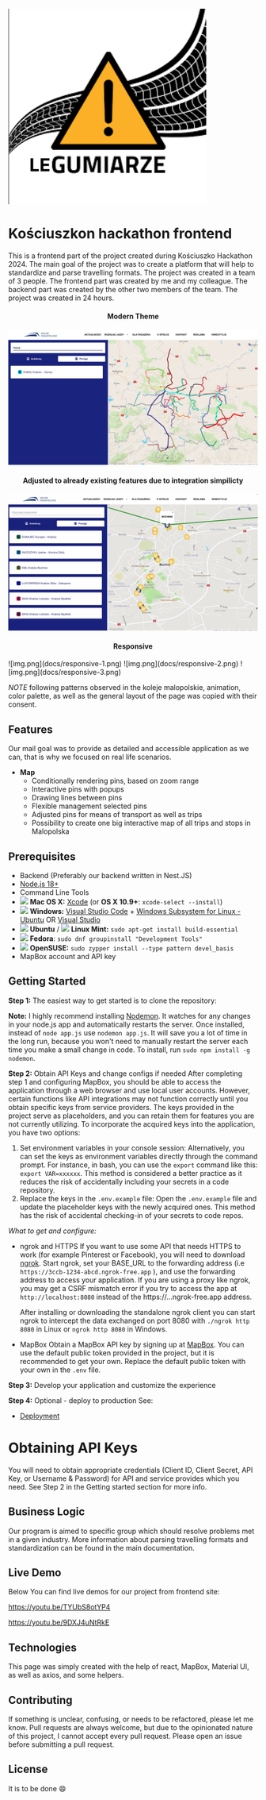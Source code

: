 ![](docs/logo.png)

Kościuszkon hackathon frontend
=======================
This is a frontend part of the project created during Kościuszko Hackathon 2024. 
The main goal of the project was to create a platform that will help to standardize and parse travelling formats. The project was created in a team of 3 people. The frontend part was created by me and my colleague. The backend part was created by the other two members of the team. The project was created in 24 hours.
<h4 align="center">Modern Theme</h4>

![](docs/partiall-demo.png)

<h4 align="center">Adjusted to already existing features due to integration simpilicty </h4>

![](docs/partiall-demo-2.png)

<h4 align="center">Responsive</h4>
![img.png](docs/responsive-1.png)
![img.png](docs/responsive-2.png)
![img.png](docs/responsive-3.png)

*NOTE* following patterns observed in the koleje malopolskie, animation, color palette,
as well as the general layout of the page was copied with their consent.

Features
--------
Our mail goal was to provide as detailed and accessible application as we can, that is why 
we focused on real life scenarios.

- **Map**
    - Conditionally rendering pins, based on zoom range
    - Interactive pins with popups
    - Drawing lines between pins
    - Flexible management selected pins
    - Adjusted pins for means of transport as well as trips
    - Possibility to create one big interactive map of all trips and stops in Malopolska 
  
Prerequisites
-------------

- Backend (Preferably our backend written in Nest.JS)
- [Node.js 18+](http://nodejs.org)
- Command Line Tools
- <img src="https://upload.wikimedia.org/wikipedia/commons/1/1b/Apple_logo_grey.svg" height="17">&nbsp;**Mac OS X:** [Xcode](https://itunes.apple.com/us/app/xcode/id497799835?mt=12) (or **OS X 10.9+**: `xcode-select --install`)
- <img src="https://upload.wikimedia.org/wikipedia/commons/8/87/Windows_logo_-_2021.svg" height="17">&nbsp;**Windows:** [Visual Studio Code](https://code.visualstudio.com) + [Windows Subsystem for Linux - Ubuntu](https://docs.microsoft.com/en-us/windows/wsl/install-win10) OR [Visual Studio](https://www.visualstudio.com/products/visual-studio-community-vs)
- <img src="https://upload.wikimedia.org/wikipedia/commons/thumb/9/9e/UbuntuCoF.svg/512px-UbuntuCoF.svg.png?20120210072525" height="17">&nbsp;**Ubuntu** / <img src="https://upload.wikimedia.org/wikipedia/commons/3/3f/Linux_Mint_logo_without_wordmark.svg" height="17">&nbsp;**Linux Mint:** `sudo apt-get install build-essential`
- <img src="https://upload.wikimedia.org/wikipedia/commons/3/3f/Fedora_logo.svg" height="17">&nbsp;**Fedora**: `sudo dnf groupinstall "Development Tools"`
- <img src="https://en.opensuse.org/images/b/be/Logo-geeko_head.png" height="17">&nbsp;**OpenSUSE:** `sudo zypper install --type pattern devel_basis`
- MapBox account and API key

Getting Started
---------------

**Step 1:** The easiest way to get started is to clone the repository:

**Note:** I highly recommend installing [Nodemon](https://github.com/remy/nodemon). It watches for any changes in your  node.js app and automatically restarts the server. Once installed, instead of `node app.js` use `nodemon app.js`. It will
save you a lot of time in the long run, because you won't need to manually restart the server each time you make a small change in code. To install, run `sudo npm install -g nodemon`.

**Step 2:** Obtain API Keys and change configs if needed
After completing step 1 and configuring MapBox, you should be able to access the application through a web browser and use local user accounts. However, certain functions like API integrations may not function correctly until you obtain specific keys from service providers. The keys provided in the project serve as placeholders, and you can retain them for features you are not currently utilizing. To incorporate the acquired keys into the application, you have two options:

1.  Set environment variables in your console session: Alternatively, you can set the keys as environment variables directly through the command prompt. For instance, in bash, you can use the `export` command like this: `export VAR=xxxxxx`. This method is considered a better practice as it reduces the risk of accidentally including your secrets in a code repository.
2. Replace the keys in the `.env.example` file: Open the `.env.example` file and update the placeholder keys with the newly acquired ones. This method has the risk of accidental checking-in of your secrets to code repos.

*What to get and configure:*

- ngrok and HTTPS
  If you want to use some API that needs HTTPS to work (for example Pinterest or Facebook),
  you will need to download [ngrok](https://ngrok.com/). Start ngrok, set your BASE_URL to the forwarding address  (i.e  `https://3ccb-1234-abcd.ngrok-free.app` ), and use the forwarding address to access your application.  If you are using a proxy like ngrok, you may get a CSRF mismatch error if you try to access the app at `http://localhost:8080` instead of the https://...ngrok-free.app address.

  After installing or downloading the standalone ngrok client you can start ngrok to intercept the data exchanged on port 8080 with `./ngrok http 8080` in Linux or `ngrok http 8080` in Windows.

- MapBox
    Obtain a MapBox API key by signing up at [MapBox](https://www.mapbox.com/). You can use the default public token provided in the project, but it is recommended to get your own. Replace the default public token with your own in the `.env` file. 

**Step 3:** Develop your application and customize the experience

**Step 4:** Optional - deploy to production
See:
- [Deployment](#deployment)

# Obtaining API Keys
You will need to obtain appropriate credentials (Client ID, Client Secret, API Key, or Username & Password) for API and service provides which you need.  See Step 2 in the Getting started section for more info.

Business Logic
--------------
Our program is aimed to specific group which should resolve problems met in a given industry. More information about parsing 
travelling formats and standardization can be found in the main documentation.

Live Demo
--------------
Below You can find live demos for our project from frontend site:

https://youtu.be/TYUbS8otYP4

https://youtu.be/9DXJ4uNtRkE

Technologies
--------------
This page was simply created with the help of react, MapBox, Material UI, as well as axios, and some helpers.

Contributing
------------

If something is unclear, confusing, or needs to be refactored, please let me know.
Pull requests are always welcome, but due to the opinionated nature of this project, I cannot accept every pull request. Please open an issue before submitting a pull request.

License
-------

It is to be done :smile:
